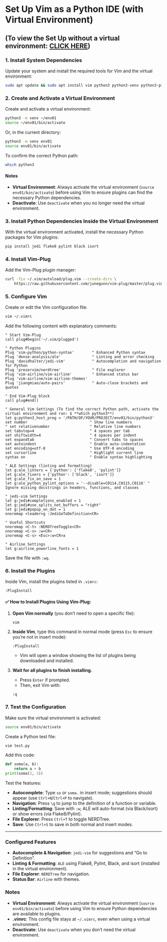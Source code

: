# Set Up Vim as a Python IDE (with Virtual Environment)
## (To view the Set Up without a virtual environment: [CLICK HERE](https://github.com/hipolitorodrigues/vim_as_python_ide-easy_mode/blob/master/README-no_virt_env.md))

### 1. **Install System Dependencies**

Update your system and install the required tools for Vim and the virtual environment:

```bash
sudo apt update && sudo apt install vim python3 python3-venv python3-pip git curl build-essential -y
```

### 2. **Create and Activate a Virtual Environment**

Create and activate a virtual environment:

```bash
python3 -m venv ~/env01
source ~/env01/bin/activate
```

Or, in the current directory:

```bash
python3 -m venv env01
source env01/bin/activate
```

To confirm the correct Python path:

```bash
which python3
```

#### Notes

* **Virtual Environment**: Always activate the virtual environment (`source env01/bin/activate`) before using Vim to ensure plugins can find the necessary Python dependencies.
* **Deactivate**: Use `deactivate` when you no longer need the virtual environment.

### 3. **Install Python Dependencies Inside the Virtual Environment**

With the virtual environment activated, install the necessary Python packages for Vim plugins:

```bash
pip install jedi flake8 pylint black isort
```

### 4. **Install Vim-Plug**

Add the Vim-Plug plugin manager:

```bash
curl -fLo ~/.vim/autoload/plug.vim --create-dirs \
    https://raw.githubusercontent.com/junegunn/vim-plug/master/plug.vim
```

### 5. **Configure Vim**

Create or edit the Vim configuration file:

```bash
vim ~/.vimrc
```

Add the following content with explanatory comments:

```vim
" Start Vim-Plug
call plug#begin('~/.vim/plugged')

" Python Plugins
Plug 'vim-python/python-syntax'        " Enhanced Python syntax
Plug 'dense-analysis/ale'              " Linting and error checking
Plug 'davidhalter/jedi-vim'            " Autocompletion and navigation for Python
Plug 'preservim/nerdtree'              " File explorer
Plug 'vim-airline/vim-airline'         " Enhanced status bar
Plug 'vim-airline/vim-airline-themes'
Plug 'jiangmiao/auto-pairs'            " Auto-close brackets and quotes

" End Vim-Plug block
call plug#end()

" General Vim Settings (To find the correct Python path, activate the virtual environment and run: $ **which python3**)
let g:python3_host_prog = '/PATH/OF/YOUR/PROJECT/env01/bin/python3'
set number                            " Show line numbers
" set relativenumber                  " Relative line numbers
set tabstop=4                         " 4 spaces per tab
set shiftwidth=4                      " 4 spaces per indent
set expandtab                         " Convert tabs to spaces
set autoindent                        " Enable auto-indentation
set encoding=utf-8                    " Use UTF-8 encoding
set cursorline                        " Highlight current line
syntax on                             " Enable syntax highlighting

" ALE Settings (linting and formatting)
let g:ale_linters = {'python': ['flake8', 'pylint']}
let g:ale_fixers = {'python': ['black', 'isort']}
let g:ale_fix_on_save = 1
let g:ale_python_pylint_options = '--disable=C0114,C0115,C0116' " Ignore missing docstrings in headers, functions, and classes

" jedi-vim Settings
let g:jedi#completions_enabled = 1
let g:jedi#use_splits_not_buffers = "right"
let g:jedi#popup_on_dot = 1
nnoremap <leader>g :JediGoToDefinition<CR>

" Useful Shortcuts
nnoremap <C-t> :NERDTreeToggle<CR>
nnoremap <C-s> :w<CR>
inoremap <C-s> <Esc>:w<CR>a

" Airline Settings
let g:airline_powerline_fonts = 1
```

Save the file with `:wq`.

### 6. **Install the Plugins**

Inside Vim, install the plugins listed in `.vimrc`:

```vim
:PlugInstall
```

#### ✅ How to Install Plugins Using Vim-Plug:

1. **Open Vim normally** (you don’t need to open a specific file):

   ```bash
   vim
   ```
2. **Inside Vim**, type this command in normal mode (press `Esc` to ensure you’re not in insert mode):

   ```vim
   :PlugInstall
   ```

   * Vim will open a window showing the list of plugins being downloaded and installed.
3. **Wait for all plugins to finish installing.**

   * Press `Enter` if prompted.
   * Then, exit Vim with:

   ```vim
   :q
   ```

### 7. **Test the Configuration**

Make sure the virtual environment is activated:

```bash
source env01/bin/activate
```

Create a Python test file:

```bash
vim test.py
```

Add this code:

```python
def soma(a, b):
    return a + b
print(soma(2, 3))
```

Test the features:

* **Autocomplete**: Type `so` or `soma.` in insert mode; suggestions should appear (use `Ctrl+N`/`Ctrl+P` to navigate).
* **Navigation**: Press `\g` to jump to the definition of a function or variable.
* **Linting/Formatting**: Save with `:w`; ALE will auto-format (via Black/isort) or show errors (via Flake8/Pylint).
* **File Explorer**: Press `Ctrl+T` to toggle NERDTree.
* **Save**: Use `Ctrl+S` to save in both normal and insert modes.

---

### Configured Features

* **Autocomplete & Navigation**: `jedi-vim` for suggestions and “Go to Definition”.
* **Linting & Formatting**: `ALE` using Flake8, Pylint, Black, and isort (installed in the virtual environment).
* **File Explorer**: `NERDTree` for navigation.
* **Status Bar**: `Airline` with themes.

### Notes

* **Virtual Environment**: Always activate the virtual environment (`source env01/bin/activate`) before using Vim to ensure Python dependencies are available to plugins.
* **.vimrc**: This config file stays at `~/.vimrc`, even when using a virtual environment.
* **Deactivate**: Use `deactivate` when you don’t need the virtual environment.
